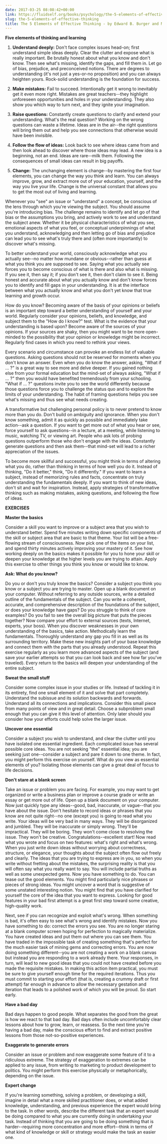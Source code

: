 ```yaml
---
date: 2017-03-25 08:08:42+00:00
link: https://fluidself.org/books/psychology/the-5-elements-of-effective-thinking
slug: the-5-elements-of-effective-thinking
title: The 5 Elements of Effective Thinking - by Edward B. Burger and Michael Starbird
---
```


**Five elements of thinking and learning**

1.  **Understand deeply:** Don't face complex issues head-on; first understand simple ideas deeply. Clear the clutter and expose what is really important. Be brutally honest about what you know and don't know. Then see what's missing, identify the gaps, and fill them in. Let go of bias, prejudice, and preconceived notions. There are degrees to understanding (it's not just a yes-or-no proposition) and you can always heighten yours. Rock-solid understanding is the foundation for success.

2.  **Make mistakes:** Fail to succeed. Intentionally get it wrong to inevitably get it even more right. Mistakes are great teachers--they highlight unforeseen opportunities and holes in your understanding. They also show you which way to turn next, and they ignite your imagination.

3.  **Raise questions:** Constantly create questions to clarify and extend your understanding. What's the real question? Working on the wrong questions can waste a lifetime. Ideas are in the air--the right questions will bring them out and help you see connections that otherwise would have been invisible.

4.  **Follow the flow of ideas:** Look back to see where ideas came from and then look ahead to discover where those ideas may lead. A new idea is a beginning, not an end. Ideas are rare--milk them. Following the consequences of small ideas can result in big payoffs.

5.  **Change:** The unchanging element is change--by mastering the first four elements, you can change the way you think and learn. You can always improve, grow, and extract more out of your education, yourself, and the way you live your life. Change is the universal constant that allows you to get the most out of living and learning.

Whenever you "see" an issue or "understand" a concept, be conscious of the lens through which you're viewing the subject. You should assume you're introducing bias. The challenge remains to identify and let go of that bias or the assumptions you bring, and actively work to see and understand the subject anew. Whether it be physical characteristics of what you see, emotional aspects of what you feel, or conceptual underpinnings of what you understand, acknowledging and then letting go of bias and prejudice can lead you to see what's truly there and (often more importantly) to discover what's missing.

To better understand your world, consciously acknowledge what you actually see--no matter how mundane or obvious--rather than guess at what you think you are supposed to see. Saying what you actually see forces you to become conscious of what is there and also what is missing. If you see it, then say it; if you don't see it, then don't claim to see it. Being honest and accurate about what you actually know and don't know forces you to identify and fill gaps in your understanding. It is at the interface between what you actually know and what you don't yet know that true learning and growth occur.

How do you know? Becoming aware of the basis of your opinions or beliefs is an important step toward a better understanding of yourself and your world. Regularly consider your opinions, beliefs, and knowledge, and subject them to the "How do I know?" test. What is the evidence that your understanding is based upon? Become aware of the sources of your opinions. If your sources are shaky, then you might want to be more open-minded to the possibility that your opinion or knowledge might be incorrect. Regularly find cases in which you need to rethink your views.

Every scenario and circumstance can provoke an endless list of valuable questions. Asking questions should not be reserved for moments when you don't know an answer. Even when you do know the answer, asking, "What if … ?" is a great way to see more and delve deeper. If you gained nothing else from your formal education but the mind-set of always asking, "What if … ?" then you would have benefited tremendously from your schooling. "What if … ?" questions invite you to see the world differently because those questions force you to challenge the status quo and to explore the limits of your understanding. The habit of framing questions helps you see what's missing and thus see what needs creating.

A transformative but challenging personal policy is to never pretend to know more than you do. Don't build on ambiguity and ignorance. When you don't know something, admit it as quickly as possible and immediately take action--ask a question. If you want to get more out of what you hear or see, force yourself to ask questions--in a lecture, at a meeting, while listening to music, watching TV, or viewing art. People who ask lots of probing questions outperform those who don't engage with the ideas. Constantly generate questions and then ask them--that mind-set will lead to a richer appreciation of the issues.

To become more skillful and successful, you might think in terms of altering what you do, rather than thinking in terms of how well you do it. Instead of thinking, "Do it better," think, "Do it differently." If you want to learn a subject, instead of memorizing rules and facts, concentrate on truly understanding the fundamentals deeply. If you want to think of new ideas, don't sit and wait for inspiration. Instead, apply strategies of transformative thinking such as making mistakes, asking questions, and following the flow of ideas.

**EXERCISES**

**Master the basics**

Consider a skill you want to improve or a subject area that you wish to understand better. Spend five minutes writing down specific components of the skill or subject area that are basic to that theme. Your list will be a free-flowing stream of consciousness. Now pick one of the items on your list, and spend thirty minutes actively improving your mastery of it. See how working deeply on the basics makes it possible for you to hone your skill or deepen your knowledge at the higher levels you are trying to attain. Apply this exercise to other things you think you know or would like to know.

**Ask: What do you know?**

Do you or don't you truly know the basics? Consider a subject you think you know or a subject you are trying to master. Open up a blank document on your computer. Without referring to any outside sources, write a detailed outline of the fundamentals of the subject. Can you write a coherent, accurate, and comprehensive description of the foundations of the subject, or does your knowledge have gaps? Do you struggle to think of core examples? Do you fail to see the overall big picture that puts the pieces together? Now compare your effort to external sources (texts, Internet, experts, your boss). When you discover weaknesses in your own understanding of the basics, take action. Methodically learn the fundamentals. Thoroughly understand any gap you fill in as well as its surrounding territory. Make these new insights part of your base knowledge and connect them with the parts that you already understood. Repeat this exercise regularly as you learn more advanced aspects of the subject (and save your earlier attempts so that you can look back and see how far you've traveled). Every return to the basics will deepen your understanding of the entire subject.

**Sweat the small stuff**

Consider some complex issue in your studies or life. Instead of tackling it in its entirety, find one small element of it and solve that part completely. Understand the subissue and its solution backwards and forwards. Understand all its connections and implications. Consider this small piece from many points of view and in great detail. Choose a subproblem small enough that you can give it this level of attention. Only later should you consider how your efforts could help solve the larger issue.

**Uncover one essential**

Consider a subject you wish to understand, and clear the clutter until you have isolated one essential ingredient. Each complicated issue has several possible core ideas. You are not seeking "the" essential idea; you are seeking just one--consider a subject and pare it down to one theme. In fact, you might perform this exercise on yourself. What do you view as essential elements of you? Isolating those elements can give a great deal of focus to life decisions.

**Don't stare at a blank screen**

Take an issue or problem you are facing. For example, you may want to get organized or write a business plan or improve a course grade or write an essay or get more out of life. Open up a blank document on your computer. Now just quickly type any ideas--good, bad, inaccurate, or vague--that you have about the issue. Don't hesitate to record ideas or phrases that you know are not quite right--no one (except you) is going to read what you write. Your ideas will be very bad in many ways. They will be disorganized and jumbled. They will be inaccurate or simply wrong. They'll be impractical. They will be boring. They won't come close to resolving the issue. They won't be creative. Congratulations--excellent start! Now read what you wrote and focus on two features: what's right and what's wrong. When you just write down ideas without worrying about correctness, structure, or elegance, your thoughts about the subject often flow out freely and clearly. The ideas that you are trying to express are in you, so when you write without fretting about the mistakes, the surprising reality is that you will often say what you really want to say. You will include partial truths as well as some unexpected gems. Now you have something to do. You can tease out the good elements. You might find particularly nice phrases or pieces of strong ideas. You might uncover a word that is suggestive of some unstated interesting notion. You might find that you have clarified for yourself the core of the idea that you want to express. Looking for good features in your bad first attempt is a great first step toward some creative, high-quality work.

Next, see if you can recognize and exploit what's wrong. When something is bad, it's often easy to see what's wrong and identify mistakes. Now you have something to do: correct the errors you see. You are no longer staring at a blank computer screen hoping for perfection to magically materialize. You have created ideas and put them out where you can see them. You have traded in the impossible task of creating something that's perfect for the much easier task of mining gems and correcting errors. You are now doing something different--you are not creating a work on a blank canvas but instead you are responding to a work already there. Your responses, in turn, will lead to new good ideas that you could not have created before you made the requisite mistakes. In making this action item practical, you must be sure to give yourself enough time for the required iterations. Thus you must commit to starting your effort (that is, creating a crummy draft or first attempt) far enough in advance to allow the necessary gestation and iteration that leads to a polished work of which you will be proud. So start early.

**Have a bad day**

Bad days happen to good people. What separates the good from the great is how we react to that bad day. Bad days often include uncomfortably clear lessons about how to grow, learn, or reassess. So the next time you're having a bad day, make the conscious effort to find and extract positive lessons from those not-so-positive experiences.

**Exaggerate to generate errors**

Consider an issue or problem and now exaggerate some feature of it to a ridiculous extreme. The strategy of exaggeration to extremes can be applied to any issue, from writing to marketing to product development to politics. You might perform this exercise physically or metaphorically, depending on the issue.

**Expert change**

If you're learning something, solving a problem, or developing a skill, imagine in detail what a more skilled practitioner does, or what added knowledge, understanding, and previous experience the expert would bring to the task. In other words, describe the different task that an expert would be doing compared to what you are currently doing in undertaking your task. Instead of thinking that you are going to be doing something that is harder--requiring more concentration and more effort--think in terms of what kind of knowledge or skill or strategy would make the task an easier one.
